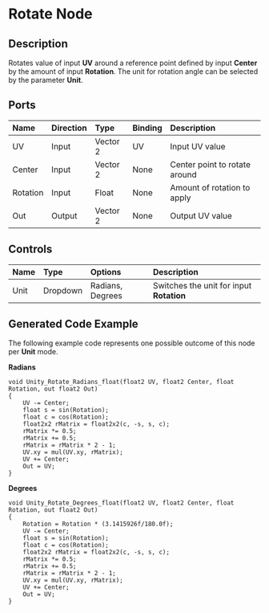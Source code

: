 # Rotate Node

## Description

Rotates value of input **UV** around a reference point defined by input **Center** by the amount of input **Rotation**. The unit for rotation angle can be selected by the parameter **Unit**.

## Ports

| Name        | Direction           | Type  | Binding | Description |
|:------------ |:-------------|:-----|:---|:---|
| UV      | Input | Vector 2 | UV | Input UV value |
| Center      | Input | Vector 2 | None | Center point to rotate around |
| Rotation      | Input | Float    | None | Amount of rotation to apply |
| Out | Output      |    Vector 2 | None | Output UV value |

## Controls

| Name        | Type           | Options  | Description |
|:------------ |:-------------|:-----|:---|
| Unit      | Dropdown | Radians, Degrees | Switches the unit for input **Rotation** |

## Generated Code Example

The following example code represents one possible outcome of this node per **Unit** mode.

**Radians**

```
void Unity_Rotate_Radians_float(float2 UV, float2 Center, float Rotation, out float2 Out)
{
    UV -= Center;
    float s = sin(Rotation);
    float c = cos(Rotation);
    float2x2 rMatrix = float2x2(c, -s, s, c);
    rMatrix *= 0.5;
    rMatrix += 0.5;
    rMatrix = rMatrix * 2 - 1;
    UV.xy = mul(UV.xy, rMatrix);
    UV += Center;
    Out = UV;
}
```

**Degrees**

```
void Unity_Rotate_Degrees_float(float2 UV, float2 Center, float Rotation, out float2 Out)
{
    Rotation = Rotation * (3.1415926f/180.0f);
    UV -= Center;
    float s = sin(Rotation);
    float c = cos(Rotation);
    float2x2 rMatrix = float2x2(c, -s, s, c);
    rMatrix *= 0.5;
    rMatrix += 0.5;
    rMatrix = rMatrix * 2 - 1;
    UV.xy = mul(UV.xy, rMatrix);
    UV += Center;
    Out = UV;
}
```